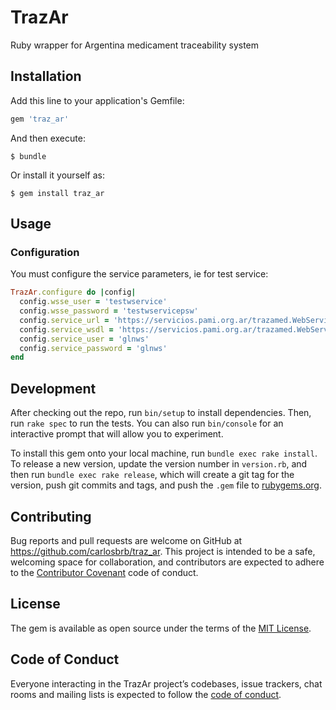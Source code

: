 # TrazAr

Ruby wrapper for Argentina medicament traceability system

## Installation

Add this line to your application's Gemfile:

```ruby
gem 'traz_ar'
```

And then execute:

    $ bundle

Or install it yourself as:

    $ gem install traz_ar

## Usage

### Configuration

You must configure the service parameters, ie for test service:

```ruby
TrazAr.configure do |config|
  config.wsse_user = 'testwservice'
  config.wsse_password = 'testwservicepsw'
  config.service_url = 'https://servicios.pami.org.ar/trazamed.WebService'
  config.service_wsdl = 'https://servicios.pami.org.ar/trazamed.WebService?wsdl'
  config.service_user = 'glnws'
  config.service_password = 'glnws'
end
```

## Development

After checking out the repo, run `bin/setup` to install dependencies. Then, run `rake spec` to run the tests. You can also run `bin/console` for an interactive prompt that will allow you to experiment.

To install this gem onto your local machine, run `bundle exec rake install`. To release a new version, update the version number in `version.rb`, and then run `bundle exec rake release`, which will create a git tag for the version, push git commits and tags, and push the `.gem` file to [rubygems.org](https://rubygems.org).

## Contributing

Bug reports and pull requests are welcome on GitHub at https://github.com/carlosbrb/traz_ar. This project is intended to be a safe, welcoming space for collaboration, and contributors are expected to adhere to the [Contributor Covenant](http://contributor-covenant.org) code of conduct.

## License

The gem is available as open source under the terms of the [MIT License](https://opensource.org/licenses/MIT).

## Code of Conduct

Everyone interacting in the TrazAr project’s codebases, issue trackers, chat rooms and mailing lists is expected to follow the [code of conduct](https://github.com/carlosbrb/traz_ar/blob/master/CODE_OF_CONDUCT.md).
